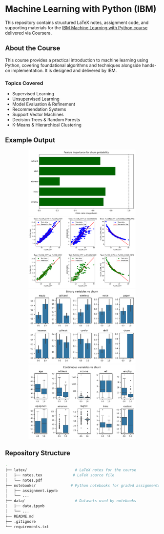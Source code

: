 # Machine Learning with Python (IBM)

This repository contains structured LaTeX notes, assignment code, and supporting materials for the [IBM Machine Learning with Python course](https://www.coursera.org/learn/machine-learning-with-python) delivered via Coursera.

## About the Course

This course provides a practical introduction to machine learning using Python, covering foundational algorithms and techniques alongside hands-on implementation. It is designed and delivered by IBM.

### Topics Covered
- Supervised Learning
- Unsupervised Learning
- Model Evaluation & Refinement
- Recommendation Systems
- Support Vector Machines
- Decision Trees & Random Forests
- K-Means & Hierarchical Clustering


## Example Output

<p align="center">
  <img src="images/odds-ratio.png" alt="Feature Importance" width="350"/>
  <img src="images/lin-reg.png" alt="Linear Regression" width="350"/>
  <img src="images/bin.png" alt="Feature Analysis - Binary" width="350"/>
  <img src="images/cont.png" alt="Feature Analysis - Continuous" width="350"/>
</p>


## Repository Structure

```bash
.
├── latex/                      # LaTeX notes for the course
│   ├── notes.tex              # LaTeX source file
│   └── notes.pdf 
├── notebooks/                # Python notebooks for graded assignments
│   ├── assignment.ipynb
│   └── ...
├── data/                       # Datasets used by notebooks
│   ├── data.ipynb
│   └── ...          
├── README.md
├── .gitignore
└── requirements.txt
